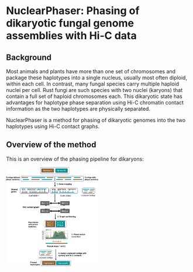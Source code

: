 # NuclearPhaser: Phasing of dikaryotic fungal genome assemblies with Hi-C data

## Background
Most animals and plants have more than one set of chromosomes and package these haplotypes into a single nucleus, usually most often diploid, within each cell. In contrast, many fungal species carry multiple haploid nuclei per cell. Rust fungi are such species with two nuclei (karyons) that contain a full set of haploid chromosomes each. This dikaryotic state has advantages for haplotype phase separation using Hi-C chromatin contact information as the two haplotypes are physically separated.  

NuclearPhaser is a method for phasing of dikaryotic genomes into the two haplotypes using Hi-C contact graphs. 

## Overview of the method
This is an overview of the phasing pipeline for dikaryons: 

<img src="https://github.com/JanaSperschneider/NuclearPhaser/blob/main/PhasingGeneBins_v2.png" width="50%" height="50%">

